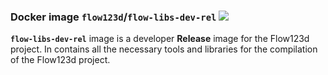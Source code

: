 ### Docker image `flow123d`/`flow-libs-dev-rel` [![](https://images.microbadger.com/badges/image/flow123d/flow-libs-dev-rel.svg)](https://microbadger.com/images/flow123d/flow-libs-dev-rel "analysed by microbadger")

**`flow-libs-dev-rel`** image is a developer **Release** image for the Flow123d project. In contains all the necessary tools and libraries for the compilation of the Flow123d project.
